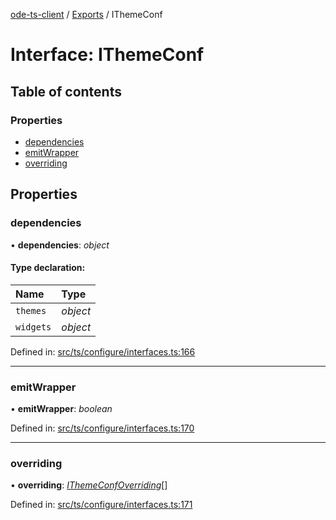 [ode-ts-client](../README.md) / [Exports](../modules.md) / IThemeConf

# Interface: IThemeConf

## Table of contents

### Properties

- [dependencies](ithemeconf.md#dependencies)
- [emitWrapper](ithemeconf.md#emitwrapper)
- [overriding](ithemeconf.md#overriding)

## Properties

### dependencies

• **dependencies**: *object*

#### Type declaration:

Name | Type |
:------ | :------ |
`themes` | *object* |
`widgets` | *object* |

Defined in: [src/ts/configure/interfaces.ts:166](https://github.com/opendigitaleducation/ode-ts-client/blob/b81969a/src/ts/configure/interfaces.ts#L166)

___

### emitWrapper

• **emitWrapper**: *boolean*

Defined in: [src/ts/configure/interfaces.ts:170](https://github.com/opendigitaleducation/ode-ts-client/blob/b81969a/src/ts/configure/interfaces.ts#L170)

___

### overriding

• **overriding**: [*IThemeConfOverriding*](ithemeconfoverriding.md)[]

Defined in: [src/ts/configure/interfaces.ts:171](https://github.com/opendigitaleducation/ode-ts-client/blob/b81969a/src/ts/configure/interfaces.ts#L171)
